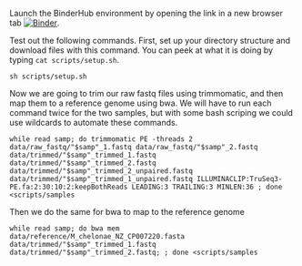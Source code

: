 Launch the BinderHub environment by opening the link in a new browser tab [![Binder](https://binder.pangeo.io/badge_logo.svg)](https://binder.pangeo.io/v2/gh/kyleaoconnell22/pangeo-genomics-tutorial/main).

Test out the following commands.
First, set up your directory structure and download files with this command. You can peek at what it is doing by typing `cat scripts/setup.sh`.
```
sh scripts/setup.sh
```

Now we are going to trim our raw fastq files using trimmomatic, and then map them to a reference genome using bwa. We will have to run each command twice for the two samples, but with some bash scriping we could use wildcards to automate these commands.

```
while read samp; do trimmomatic PE -threads 2 data/raw_fastq/"$samp"_1.fastq data/raw_fastq/"$samp"_2.fastq data/trimmed/"$samp"_trimmed_1.fastq data/trimmed/"$samp"_trimmed_2.fastq data/trimmed/"$samp"_trimmed_2_unpaired.fastq  data/trimmed/"$samp"_trimmed_1_unpaired.fastq ILLUMINACLIP:TruSeq3-PE.fa:2:30:10:2:keepBothReads LEADING:3 TRAILING:3 MINLEN:36 ; done <scripts/samples
```
Then we do the same for bwa to map to the reference genome
```
while read samp; do bwa mem data/reference/M_chelonae_NZ_CP007220.fasta  data/trimmed/"$samp"_trimmed_1.fastq  data/trimmed/"$samp"_trimmed_2.fastq; ; done <scripts/samples
```
